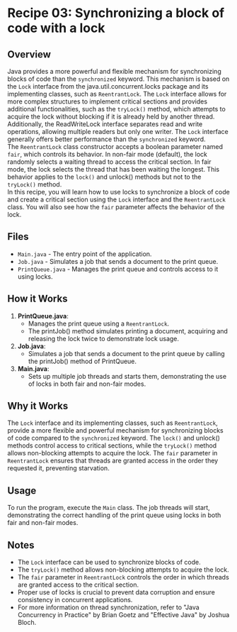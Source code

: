 # Recipe 03: Synchronizing a block of code with a lock

## Overview
Java provides a more powerful and flexible mechanism for synchronizing blocks of code than the `synchronized` keyword. 
This mechanism is based on the `Lock` interface from the java.util.concurrent.locks package and its implementing classes, such as `ReentrantLock`. 
The `Lock` interface allows for more complex structures to implement critical sections and provides additional functionalities, 
such as the `tryLock()` method, which attempts to acquire the lock without blocking if it is already held by another thread. 
Additionally, the ReadWriteLock interface separates read and write operations, allowing multiple readers but only one writer. 
The `Lock` interface generally offers better performance than the `synchronized` keyword.  
The `ReentrantLock` class constructor accepts a boolean parameter named `fair`, which controls its behavior. 
In non-fair mode (default), the lock randomly selects a waiting thread to access the critical section. 
In fair mode, the lock selects the thread that has been waiting the longest. 
This behavior applies to the `lock()` and unlock() methods but not to the `tryLock()` method.  
In this recipe, you will learn how to use locks to synchronize a block of code and create a critical section using the `Lock` interface and the `ReentrantLock` class. 
You will also see how the `fair` parameter affects the behavior of the lock.

## Files

- `Main.java` - The entry point of the application.
- `Job.java` - Simulates a job that sends a document to the print queue.
- `PrintQueue.java` - Manages the print queue and controls access to it using locks.

## How it Works
1. **PrintQueue.java**:
   - Manages the print queue using a `ReentrantLock`.
   - The printJob() method simulates printing a document, acquiring and releasing the lock twice to demonstrate lock usage.
2. **Job.java**:
   - Simulates a job that sends a document to the print queue by calling the printJob() method of PrintQueue.
3. **Main.java**:
   - Sets up multiple job threads and starts them, demonstrating the use of locks in both fair and non-fair modes.
## Why it Works
The `Lock` interface and its implementing classes, such as `ReentrantLock`, provide a more flexible and powerful mechanism for synchronizing blocks of code compared to the `synchronized` keyword. 
The `lock()` and unlock() methods control access to critical sections, while the `tryLock()` method allows non-blocking attempts to acquire the lock. 
The `fair` parameter in `ReentrantLock` ensures that threads are granted access in the order they requested it, preventing starvation.
## Usage
To run the program, execute the `Main` class. 
The job threads will start, demonstrating the correct handling of the print queue using locks in both fair and non-fair modes.
## Notes
- The `Lock` interface can be used to synchronize blocks of code.
- The `tryLock()` method allows non-blocking attempts to acquire the lock.
- The `fair` parameter in `ReentrantLock` controls the order in which threads are granted access to the critical section.
- Proper use of locks is crucial to prevent data corruption and ensure consistency in concurrent applications.
- For more information on thread synchronization, refer to "Java Concurrency in Practice" by Brian Goetz and "Effective Java" by Joshua Bloch.